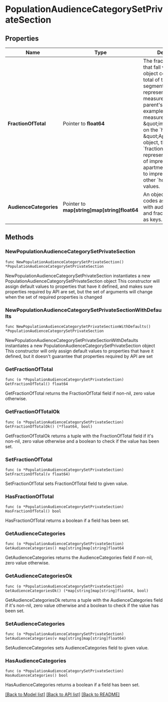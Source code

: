 # PopulationAudienceCategorySetPrivateSection

## Properties

Name | Type | Description | Notes
------------ | ------------- | ------------- | -------------
**FractionOfTotal** | Pointer to **float64** | The fraction of events that fall within this object compared to the total of the category or segment (usually represented by the measurement&#39;s parent&#39;s parent). For example, if the measurement is \&quot;impression\&quot; on the &#x60;home_type&#x60; \&quot;Apartment\&quot; object, then the &#x60;fraction_of_total&#x60; represents the number of impressions on apartments compared to impressions from other &#x60;home_type&#x60; values.  | [optional] 
**AudienceCategories** | Pointer to **map[string]map[string]float64** | An object with category codes as keys, objects with audience codes and fractions of totals as keys. | [optional] 

## Methods

### NewPopulationAudienceCategorySetPrivateSection

`func NewPopulationAudienceCategorySetPrivateSection() *PopulationAudienceCategorySetPrivateSection`

NewPopulationAudienceCategorySetPrivateSection instantiates a new PopulationAudienceCategorySetPrivateSection object
This constructor will assign default values to properties that have it defined,
and makes sure properties required by API are set, but the set of arguments
will change when the set of required properties is changed

### NewPopulationAudienceCategorySetPrivateSectionWithDefaults

`func NewPopulationAudienceCategorySetPrivateSectionWithDefaults() *PopulationAudienceCategorySetPrivateSection`

NewPopulationAudienceCategorySetPrivateSectionWithDefaults instantiates a new PopulationAudienceCategorySetPrivateSection object
This constructor will only assign default values to properties that have it defined,
but it doesn't guarantee that properties required by API are set

### GetFractionOfTotal

`func (o *PopulationAudienceCategorySetPrivateSection) GetFractionOfTotal() float64`

GetFractionOfTotal returns the FractionOfTotal field if non-nil, zero value otherwise.

### GetFractionOfTotalOk

`func (o *PopulationAudienceCategorySetPrivateSection) GetFractionOfTotalOk() (*float64, bool)`

GetFractionOfTotalOk returns a tuple with the FractionOfTotal field if it's non-nil, zero value otherwise
and a boolean to check if the value has been set.

### SetFractionOfTotal

`func (o *PopulationAudienceCategorySetPrivateSection) SetFractionOfTotal(v float64)`

SetFractionOfTotal sets FractionOfTotal field to given value.

### HasFractionOfTotal

`func (o *PopulationAudienceCategorySetPrivateSection) HasFractionOfTotal() bool`

HasFractionOfTotal returns a boolean if a field has been set.

### GetAudienceCategories

`func (o *PopulationAudienceCategorySetPrivateSection) GetAudienceCategories() map[string]map[string]float64`

GetAudienceCategories returns the AudienceCategories field if non-nil, zero value otherwise.

### GetAudienceCategoriesOk

`func (o *PopulationAudienceCategorySetPrivateSection) GetAudienceCategoriesOk() (*map[string]map[string]float64, bool)`

GetAudienceCategoriesOk returns a tuple with the AudienceCategories field if it's non-nil, zero value otherwise
and a boolean to check if the value has been set.

### SetAudienceCategories

`func (o *PopulationAudienceCategorySetPrivateSection) SetAudienceCategories(v map[string]map[string]float64)`

SetAudienceCategories sets AudienceCategories field to given value.

### HasAudienceCategories

`func (o *PopulationAudienceCategorySetPrivateSection) HasAudienceCategories() bool`

HasAudienceCategories returns a boolean if a field has been set.


[[Back to Model list]](../README.md#documentation-for-models) [[Back to API list]](../README.md#documentation-for-api-endpoints) [[Back to README]](../README.md)


